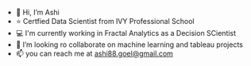 - 👋 Hi, I’m Ashi
- ⭐ Certfied Data Scientist from IVY Professional School
- 💻 I'm currently working in Fractal Analytics as a Decision SCientist
- 👀 I’m looking ro collaborate on machine learning and tableau projects
- 📫 you can reach me at ashi88.goel@gmail.com
